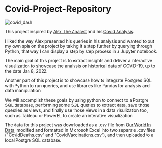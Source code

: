 # Covid-Project-Repository

![covid_dash](https://user-images.githubusercontent.com/91815051/149006650-dfb19f2c-fba8-47f5-9c2d-c456d063d4c9.png)

This project inspired by [Alex The Analyst](https://github.com/AlexTheAnalyst) and his [Covid Analysis](https://www.youtube.com/watch?v=qfyynHBFOsM&t=567s).  

I liked the way Alex presented his queries in his analysis and wanted to put my own spin on the project by taking it a step further by querying through Python, that way I can display a step by step process in a Jupyter notebook.  

The main goal of this project is to extract insights and deliver a interactive visualization to showcase the analysis on historical data of COVID-19, up to the date Jan 8, 2022.

Another part of this project is to showcase how to integrate Postgres SQL with Python to run queries, and use libraries like Pandas for analysis and data manipulation

We will accomplish these goals by using python to connect to a Postgre SQL database, performing some SQL queries to extract data,  save those quesries as views, and finally use those views in a data visulization tool, such as Tableau or PowerBI, to create an interative visualization. 

The data for this project was downloaded as a .csv file from [Our World In Data](https://ourworldindata.org/covid-deaths), modified and formatted in Microsoft Excel into two separate .csv files ("CovidDeaths.csv" and "CovidVaccinations.csv"), and then uploaded to a local Postgre SQL database.
